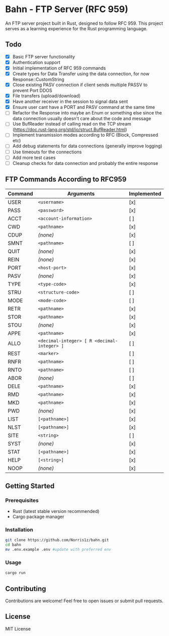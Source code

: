 # Bahn - FTP Server (RFC 959)

An FTP server project built in Rust, designed to follow RFC 959. This project serves as a learning experience for the Rust programming language.

## Todo

- [x] Basic FTP server functionality
- [x] Authentication support
- [x] Initial implementation of RFC 959 commands
- [x] Create types for Data Transfer using the data connection, for now Response::CustomString
- [x] Close existing PASV connection if client sends multiple PASSV to prevent Port DDOS
- [x] File transfers (upload/download)
- [x] Have another receiver in the session to signal data sent
- [x] Ensure user cant have a PORT and PASV command at the same time
- [ ] Refactor the Response into maybe an Enum or something else since the data connection usually doesn't care about the code and message
- [ ] Use BufReader instead of calling read on the TCP stream (https://doc.rust-lang.org/std/io/struct.BufReader.html)
- [ ] Implement transmission modes according to RFC (Block, Compressed etc)
- [ ] Add debug statements for data connections (generally improve logging)
- [ ] Use timeouts for the connections
- [ ] Add more test cases
- [ ] Cleanup checks for data connection and probably the entire response

## FTP Commands According to RFC959

| Command | Arguments | Implemented |
|---------|-----------|-------------|
| USER    | `<username>` | [x]         |
| PASS    | `<password>` | [x]         |
| ACCT    | `<account-information>` | [ ]         |
| CWD     | `<pathname>` | [x]         |
| CDUP    | *(none)* | [x]         |
| SMNT    | `<pathname>` | [ ]         |
| QUIT    | *(none)* | [x]         |
| REIN    | *(none)* | [x]         |
| PORT    | `<host-port>` | [x]         |
| PASV    | *(none)* | [x]         |
| TYPE    | `<type-code>` | [x]         |
| STRU    | `<structure-code>` | [ ]         |
| MODE    | `<mode-code>` | [ ]         |
| RETR    | `<pathname>` | [x]         |
| STOR    | `<pathname>` | [x]         |
| STOU    | *(none)* | [x]         |
| APPE    | `<pathname>` | [x]         |
| ALLO    | `<decimal-integer> [ R <decimal-integer> ]` | [ ]         |
| REST    | `<marker>` | [ ]         |
| RNFR    | `<pathname>` | [ ]         |
| RNTO    | `<pathname>` | [ ]         |
| ABOR    | *(none)* | [ ]         |
| DELE    | `<pathname>` | [x]         |
| RMD     | `<pathname>` | [x]         |
| MKD     | `<pathname>` | [x]         |
| PWD     | *(none)* | [x]         |
| LIST    | `[<pathname>]` | [x]         |
| NLST    | `[<pathname>]` | [x]         |
| SITE    | `<string>` | [ ]         |
| SYST    | *(none)* | [x]         |
| STAT    | `[<pathname>]` | [x]         |
| HELP    | `[<string>]` | [x]         |
| NOOP    | *(none)* | [x]         |


## Getting Started

### Prerequisites

- Rust (latest stable version recommended)
- Cargo package manager

### Installation

```sh
git clone https://github.com/Norris1z/bahn.git
cd bahn
mv .env.example .env #update with preferred env
```

### Usage

```sh
cargo run
```

## Contributing

Contributions are welcome! Feel free to open issues or submit pull requests.

## License

MIT License

